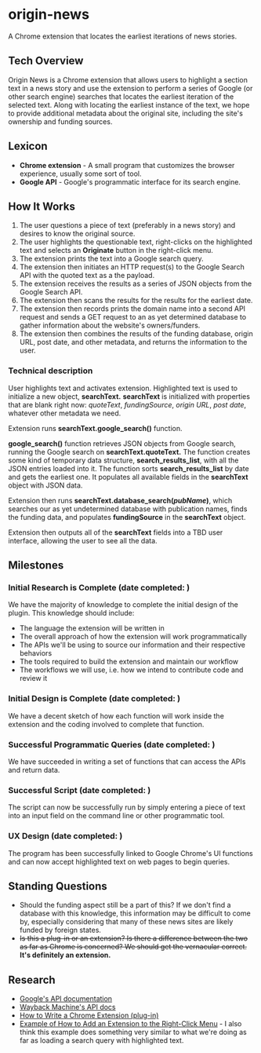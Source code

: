 # origin-news
A Chrome extension that locates the earliest iterations of news stories.

## Tech Overview

Origin News is a Chrome extension that allows users to highlight a section text in a news story and use the extension to perform a series of Google (or other search engine) searches that locates the earliest iteration of the selected text. Along with locating the earliest instance of the text, we hope to provide additional metadata about the original site, including the site's ownership and funding sources.

## Lexicon

* **Chrome extension** - A small program that customizes the browser experience, usually some sort of tool.
* **Google API** - Google's programmatic interface for its search engine.

## How It Works

1. The user questions a piece of text (preferably in a news story) and desires to know the original source.
2. The user highlights the questionable text, right-clicks on the highlighted text and selects an **Originate** button in the right-click menu.
3. The extension prints the text into a Google search query.
4. The extension then initiates an HTTP request(s) to the Google Search API with the quoted text as a the payload.
5. The extension receives the results as a series of JSON objects from the Google Search API.
6. The extension then scans the results for the results for the earliest date.
7. The extension then records prints the domain name into a second API request and sends a GET request to an as yet determined database to gather information about the website's owners/funders.
8. The extension then combines the results of the funding database, origin URL, post date, and other metadata, and returns the information to the user.

### Technical description

User highlights text and activates extension. Highlighted text is used to initialize a new object, **searchText.** **searchText** is initialized with properties that are blank right now: *quoteText*, *fundingSource*, *origin URL*, *post date*, whatever other metadata we need.

Extension runs **searchText.google_search()** function. 

**google_search()** function retrieves JSON objects from Google search, running the Google search on **searchText.quoteText.** The function creates some kind of temporary data structure, **search_results_list**, with all the JSON entries loaded into it. The function sorts **search_results_list** by date and gets the earliest one. It populates all available fields in the **searchText** object with JSON data. 

Extension then runs **searchText.database_search(_pubName_)**, which searches our as yet undetermined database with publication names, finds the funding data, and populates **fundingSource** in the **searchText** object.

Extension then outputs all of the **searchText** fields into a TBD user interface, allowing the user to see all the data.

## Milestones

### Initial Research is Complete (date completed: )
We have the majority of knowledge to complete the initial design of the plugin. This knowledge should include:

* The language the extension will be written in
* The overall approach of how the extension will work programmatically
* The APIs we'll be using to source our information and their respective behaviors
* The tools required to build the extension and maintain our workflow
* The workflows we will use, i.e. how we intend to contribute code and review it

### Initial Design is Complete (date completed: )
We have a decent sketch of how each function will work inside the extension and the coding involved to complete that function.

### Successful Programmatic Queries (date completed: )
We have succeeded in writing a set of functions that can access the APIs and return data.

### Successful Script (date completed: )
The script can now be successfully run by simply entering a piece of text into an input field on the command line or other programmatic tool.

### UX Design (date completed: )
The program has been successfully linked to Google Chrome's UI functions and can now accept highlighted text on web pages to begin queries.

## Standing Questions
* Should the funding aspect still be a part of this? If we don't find a database with this knowledge, this information may be difficult to come by, especially considering that many of these news sites are likely funded by foreign states.
* ~~Is this a plug-in or an extension? Is there a difference between the two as far as Chrome is concerned? We should get the vernacular correct.~~ **It's definitely an extension.**

## Research
* [Google's API documentation](https://developers.google.com/custom-search/v1/using_rest)
* [Wayback Machine's API docs](https://archive.org/help/wayback_api.php)
* [How to Write a Chrome Extension (plug-in)](https://developer.chrome.com/extensions/getstarted)
* [Example of How to Add an Extension to the Right-Click Menu](https://stackoverflow.com/questions/5193350/chrome-extension-append-functions-to-right-click-menu) - I also think this example does something very similar to what we're doing as far as loading a search query with highlighted text.
